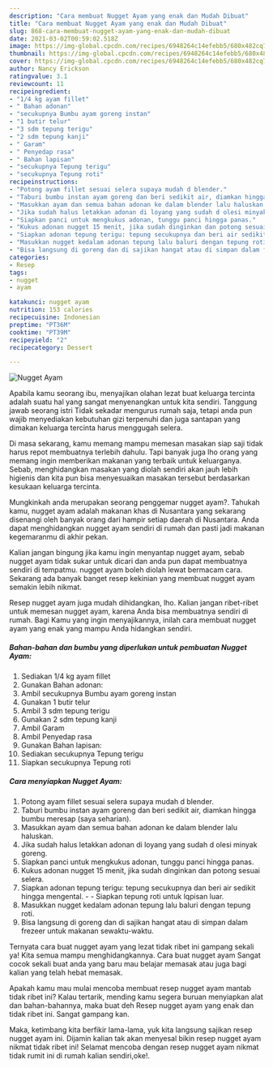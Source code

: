 ```yaml
---
description: "Cara membuat Nugget Ayam yang enak dan Mudah Dibuat"
title: "Cara membuat Nugget Ayam yang enak dan Mudah Dibuat"
slug: 868-cara-membuat-nugget-ayam-yang-enak-dan-mudah-dibuat
date: 2021-03-02T00:59:02.518Z
image: https://img-global.cpcdn.com/recipes/6948264c14efebb5/680x482cq70/nugget-ayam-foto-resep-utama.jpg
thumbnail: https://img-global.cpcdn.com/recipes/6948264c14efebb5/680x482cq70/nugget-ayam-foto-resep-utama.jpg
cover: https://img-global.cpcdn.com/recipes/6948264c14efebb5/680x482cq70/nugget-ayam-foto-resep-utama.jpg
author: Nancy Erickson
ratingvalue: 3.1
reviewcount: 11
recipeingredient:
- "1/4 kg ayam fillet"
- " Bahan adonan"
- "secukupnya Bumbu ayam goreng instan"
- "1 butir telur"
- "3 sdm tepung terigu"
- "2 sdm tepung kanji"
- " Garam"
- " Penyedap rasa"
- " Bahan lapisan"
- "secukupnya Tepung terigu"
- "secukupnya Tepung roti"
recipeinstructions:
- "Potong ayam fillet sesuai selera supaya mudah d blender."
- "Taburi bumbu instan ayam goreng dan beri sedikit air, diamkan hingga bumbu meresap (saya seharian)."
- "Masukkan ayam dan semua bahan adonan ke dalam blender lalu haluskan."
- "Jika sudah halus letakkan adonan di loyang yang sudah d olesi minyak goreng."
- "Siapkan panci untuk mengkukus adonan, tunggu panci hingga panas."
- "Kukus adonan nugget 15 menit, jika sudah dinginkan dan potong sesuai selera."
- "Siapkan adonan tepung terigu: tepung secukupnya dan beri air sedikit hingga mengental.  Siapkan tepung roti untuk lqpisan luar."
- "Masukkan nugget kedalam adonan tepung lalu baluri dengan tepung roti."
- "Bisa langsung di goreng dan di sajikan hangat atau di simpan dalam frezeer untuk makanan sewaktu-waktu."
categories:
- Resep
tags:
- nugget
- ayam

katakunci: nugget ayam 
nutrition: 153 calories
recipecuisine: Indonesian
preptime: "PT36M"
cooktime: "PT39M"
recipeyield: "2"
recipecategory: Dessert

---
```



![Nugget Ayam](https://img-global.cpcdn.com/recipes/6948264c14efebb5/680x482cq70/nugget-ayam-foto-resep-utama.jpg)

Apabila kamu seorang ibu, menyajikan olahan lezat buat keluarga tercinta adalah suatu hal yang sangat menyenangkan untuk kita sendiri. Tanggung jawab seorang istri Tidak sekadar mengurus rumah saja, tetapi anda pun wajib menyediakan kebutuhan gizi terpenuhi dan juga santapan yang dimakan keluarga tercinta harus menggugah selera.

Di masa  sekarang, kamu memang mampu memesan masakan siap saji tidak harus repot membuatnya terlebih dahulu. Tapi banyak juga lho orang yang memang ingin memberikan makanan yang terbaik untuk keluarganya. Sebab, menghidangkan masakan yang diolah sendiri akan jauh lebih higienis dan kita pun bisa menyesuaikan masakan tersebut berdasarkan kesukaan keluarga tercinta. 



Mungkinkah anda merupakan seorang penggemar nugget ayam?. Tahukah kamu, nugget ayam adalah makanan khas di Nusantara yang sekarang disenangi oleh banyak orang dari hampir setiap daerah di Nusantara. Anda dapat menghidangkan nugget ayam sendiri di rumah dan pasti jadi makanan kegemaranmu di akhir pekan.

Kalian jangan bingung jika kamu ingin menyantap nugget ayam, sebab nugget ayam tidak sukar untuk dicari dan anda pun dapat membuatnya sendiri di tempatmu. nugget ayam boleh diolah lewat bermacam cara. Sekarang ada banyak banget resep kekinian yang membuat nugget ayam semakin lebih nikmat.

Resep nugget ayam juga mudah dihidangkan, lho. Kalian jangan ribet-ribet untuk memesan nugget ayam, karena Anda bisa membuatnya sendiri di rumah. Bagi Kamu yang ingin menyajikannya, inilah cara membuat nugget ayam yang enak yang mampu Anda hidangkan sendiri.

<!--inarticleads1-->

##### Bahan-bahan dan bumbu yang diperlukan untuk pembuatan Nugget Ayam:

1. Sediakan 1/4 kg ayam fillet
1. Gunakan  Bahan adonan:
1. Ambil secukupnya Bumbu ayam goreng instan
1. Gunakan 1 butir telur
1. Ambil 3 sdm tepung terigu
1. Gunakan 2 sdm tepung kanji
1. Ambil  Garam
1. Ambil  Penyedap rasa
1. Gunakan  Bahan lapisan:
1. Sediakan secukupnya Tepung terigu
1. Siapkan secukupnya Tepung roti




<!--inarticleads2-->

##### Cara menyiapkan Nugget Ayam:

1. Potong ayam fillet sesuai selera supaya mudah d blender.
1. Taburi bumbu instan ayam goreng dan beri sedikit air, diamkan hingga bumbu meresap (saya seharian).
1. Masukkan ayam dan semua bahan adonan ke dalam blender lalu haluskan.
1. Jika sudah halus letakkan adonan di loyang yang sudah d olesi minyak goreng.
1. Siapkan panci untuk mengkukus adonan, tunggu panci hingga panas.
1. Kukus adonan nugget 15 menit, jika sudah dinginkan dan potong sesuai selera.
1. Siapkan adonan tepung terigu: tepung secukupnya dan beri air sedikit hingga mengental. -  - Siapkan tepung roti untuk lqpisan luar.
1. Masukkan nugget kedalam adonan tepung lalu baluri dengan tepung roti.
1. Bisa langsung di goreng dan di sajikan hangat atau di simpan dalam frezeer untuk makanan sewaktu-waktu.




Ternyata cara buat nugget ayam yang lezat tidak ribet ini gampang sekali ya! Kita semua mampu menghidangkannya. Cara buat nugget ayam Sangat cocok sekali buat anda yang baru mau belajar memasak atau juga bagi kalian yang telah hebat memasak.

Apakah kamu mau mulai mencoba membuat resep nugget ayam mantab tidak ribet ini? Kalau tertarik, mending kamu segera buruan menyiapkan alat dan bahan-bahannya, maka buat deh Resep nugget ayam yang enak dan tidak ribet ini. Sangat gampang kan. 

Maka, ketimbang kita berfikir lama-lama, yuk kita langsung sajikan resep nugget ayam ini. Dijamin kalian tak akan menyesal bikin resep nugget ayam nikmat tidak ribet ini! Selamat mencoba dengan resep nugget ayam nikmat tidak rumit ini di rumah kalian sendiri,oke!.

